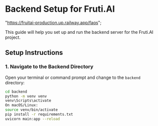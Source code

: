# Backend Setup for Fruti.AI
"https://fruitai-production.up.railway.app/faqs";

This guide will help you set up and run the backend server for the Fruti.AI project.

## Setup Instructions

### 1. Navigate to the Backend Directory

Open your terminal or command prompt and change to the `backend` directory:

```bash
cd backend
python -m venv venv
venv\Scripts\activate
On macOS/Linux:
source venv/bin/activate
pip install -r requirements.txt
uvicorn main:app --reload


